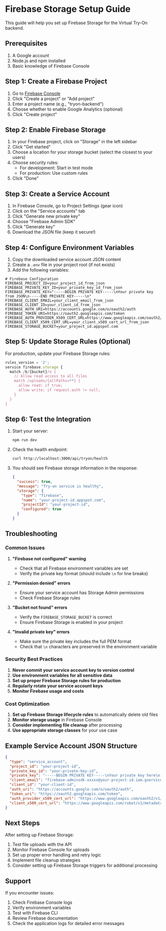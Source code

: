 # Firebase Storage Setup Guide

This guide will help you set up Firebase Storage for the Virtual Try-On backend.

## Prerequisites

1. A Google account
2. Node.js and npm installed
3. Basic knowledge of Firebase Console

## Step 1: Create a Firebase Project

1. Go to [Firebase Console](https://console.firebase.google.com/)
2. Click "Create a project" or "Add project"
3. Enter a project name (e.g., "tryon-backend")
4. Choose whether to enable Google Analytics (optional)
5. Click "Create project"

## Step 2: Enable Firebase Storage

1. In your Firebase project, click on "Storage" in the left sidebar
2. Click "Get started"
3. Choose a location for your storage bucket (select the closest to your users)
4. Choose security rules:
   - For development: Start in test mode
   - For production: Use custom rules
5. Click "Done"

## Step 3: Create a Service Account

1. In Firebase Console, go to Project Settings (gear icon)
2. Click on the "Service accounts" tab
3. Click "Generate new private key"
4. Choose "Firebase Admin SDK"
5. Click "Generate key"
6. Download the JSON file (keep it secure!)

## Step 4: Configure Environment Variables

1. Copy the downloaded service account JSON content
2. Create a `.env` file in your project root (if not exists)
3. Add the following variables:

```env
# Firebase Configuration
FIREBASE_PROJECT_ID=your_project_id_from_json
FIREBASE_PRIVATE_KEY_ID=your_private_key_id_from_json
FIREBASE_PRIVATE_KEY="-----BEGIN PRIVATE KEY-----\nYour private key from JSON\n-----END PRIVATE KEY-----\n"
FIREBASE_CLIENT_EMAIL=your_client_email_from_json
FIREBASE_CLIENT_ID=your_client_id_from_json
FIREBASE_AUTH_URI=https://accounts.google.com/o/oauth2/auth
FIREBASE_TOKEN_URI=https://oauth2.googleapis.com/token
FIREBASE_AUTH_PROVIDER_X509_CERT_URL=https://www.googleapis.com/oauth2/v1/certs
FIREBASE_CLIENT_X509_CERT_URL=your_client_x509_cert_url_from_json
FIREBASE_STORAGE_BUCKET=your_project_id.appspot.com
```

## Step 5: Update Storage Rules (Optional)

For production, update your Firebase Storage rules:

```javascript
rules_version = '2';
service firebase.storage {
  match /b/{bucket}/o {
    // Allow read access to all files
    match /uploads/{allPaths=**} {
      allow read: if true;
      allow write: if request.auth != null;
    }
  }
}
```

## Step 6: Test the Integration

1. Start your server:
   ```bash
   npm run dev
   ```

2. Check the health endpoint:
   ```bash
   curl http://localhost:3000/api/tryon/health
   ```

3. You should see Firebase storage information in the response:
   ```json
   {
     "success": true,
     "message": "Try-on service is healthy",
     "storage": {
       "type": "firebase",
       "name": "your-project-id.appspot.com",
       "projectId": "your-project-id",
       "configured": true
     }
   }
   ```

## Troubleshooting

### Common Issues

1. **"Firebase not configured" warning**
   - Check that all Firebase environment variables are set
   - Verify the private key format (should include `\n` for line breaks)

2. **"Permission denied" errors**
   - Ensure your service account has Storage Admin permissions
   - Check Firebase Storage rules

3. **"Bucket not found" errors**
   - Verify the `FIREBASE_STORAGE_BUCKET` is correct
   - Ensure Firebase Storage is enabled in your project

4. **"Invalid private key" errors**
   - Make sure the private key includes the full PEM format
   - Check that `\n` characters are preserved in the environment variable

### Security Best Practices

1. **Never commit your service account key to version control**
2. **Use environment variables for all sensitive data**
3. **Set up proper Firebase Storage rules for production**
4. **Regularly rotate your service account keys**
5. **Monitor Firebase usage and costs**

### Cost Optimization

1. **Set up Firebase Storage lifecycle rules** to automatically delete old files
2. **Monitor storage usage** in Firebase Console
3. **Consider implementing file cleanup** after processing
4. **Use appropriate storage classes** for your use case

## Example Service Account JSON Structure

```json
{
  "type": "service_account",
  "project_id": "your-project-id",
  "private_key_id": "your-private-key-id",
  "private_key": "-----BEGIN PRIVATE KEY-----\nYour private key here\n-----END PRIVATE KEY-----\n",
  "client_email": "firebase-adminsdk-xxxxx@your-project-id.iam.gserviceaccount.com",
  "client_id": "your-client-id",
  "auth_uri": "https://accounts.google.com/o/oauth2/auth",
  "token_uri": "https://oauth2.googleapis.com/token",
  "auth_provider_x509_cert_url": "https://www.googleapis.com/oauth2/v1/certs",
  "client_x509_cert_url": "https://www.googleapis.com/robot/v1/metadata/x509/firebase-adminsdk-xxxxx%40your-project-id.iam.gserviceaccount.com"
}
```

## Next Steps

After setting up Firebase Storage:

1. Test file uploads with the API
2. Monitor Firebase Console for uploads
3. Set up proper error handling and retry logic
4. Implement file cleanup strategies
5. Consider setting up Firebase Storage triggers for additional processing

## Support

If you encounter issues:

1. Check Firebase Console logs
2. Verify environment variables
3. Test with Firebase CLI
4. Review Firebase documentation
5. Check the application logs for detailed error messages 